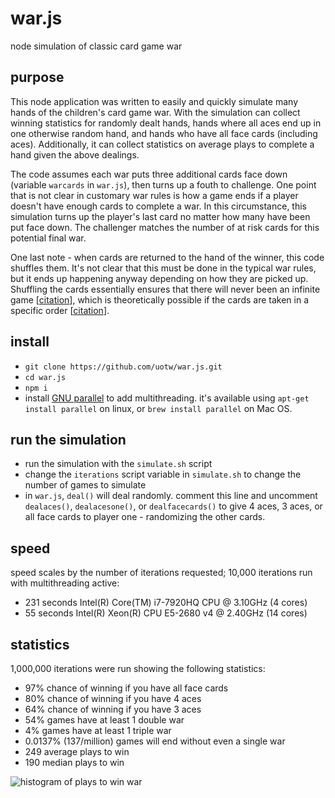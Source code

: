 # war.js
node simulation of classic card game war

## purpose
This node application was written to easily and quickly simulate many hands of the children's card game war. With the simulation can collect winning statistics for randomly dealt hands, hands where all aces end up in one otherwise random hand, and hands who have all face cards (including aces). Additionally, it can collect statistics on average plays to complete a hand given the above dealings. 

The code assumes each war puts three additional cards face down (variable `warcards` in `war.js`), then turns up a fouth to challenge. One point that is not clear in customary war rules is how a game ends if a player doesn't have enough cards to complete a war. In this circumstance, this simulation turns up the player's last card no matter how many have been put face down. The challenger matches the number of at risk cards for this potential final war.

One last note - when cards are returned to the hand of the winner, this code shuffles them. It's not clear that this must be done in the typical war rules, but it ends up happening anyway depending on how they are picked up. Shuffling the cards essentially ensures that there will never been an infinite game [[citation](https://arxiv.org/abs/1007.1371)], which is theoretically possible if the cards are taken in a specific order [[citation](https://mathoverflow.net/questions/11503/does-war-have-infinite-expected-length)].

## install
* `git clone https://github.com/uotw/war.js.git`
* `cd war.js`
* `npm i`
* install [GNU parallel](https://www.gnu.org/software/parallel/) to add multithreading. it's available using `apt-get install parallel` on linux, or `brew install parallel` on Mac OS.

## run the simulation
* run the simulation with the `simulate.sh` script
* change the `iterations` script variable in `simulate.sh` to change the number of games to simulate
* in `war.js`, `deal()` will deal randomly. comment this line and uncomment `dealaces()`, `dealacesone()`, or `dealfacecards()` to give 4 aces, 3 aces, or all face cards to player one - randomizing the other cards.


## speed
speed scales by the number of iterations requested; 10,000 iterations run with multithreading active:
* 231 seconds Intel(R) Core(TM) i7-7920HQ CPU @ 3.10GHz (4 cores)
* 55 seconds Intel(R) Xeon(R) CPU E5-2680 v4 @ 2.40GHz (14 cores)

## statistics
1,000,000 iterations were run showing the following statistics:

* 97%	chance of winning if you have all face cards
* 80%	chance of winning if you have 4 aces
* 64%	chance of winning if you have 3 aces
* 54%	games have at least 1 double war
* 4%	games have at least 1 triple war
* 0.0137%	(137/million) games will end without even a single war
* 249	average plays to win
* 190	median plays to win

![histogram of plays to win war](https://www.sonoclipshare.com/playstowin.svg)
